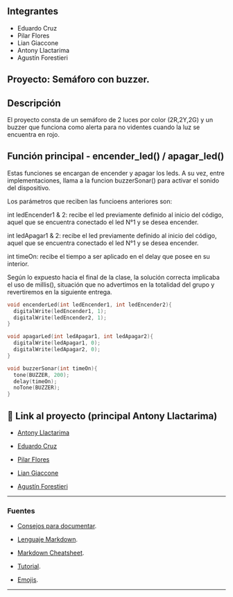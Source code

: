 ## Integrantes 
- Eduardo Cruz
- Pilar Flores
- Lian Giaccone
- Antony Llactarima
- Agustín Forestieri


## Proyecto: Semáforo con buzzer.

## Descripción
El proyecto consta de un semáforo de 2 luces por color (2R,2Y,2G) y un buzzer que funciona como alerta para no videntes cuando la luz se encuentra en rojo.

## Función principal - encender_led() / apagar_led()
Estas funciones se encargan de encender y apagar los leds. A su vez, entre implementaciones, llama a la funcion buzzerSonar() para activar el sonido del dispositivo.

Los parámetros que reciben las funcioens anteriores son: 

int ledEncender1 & 2: recibe el led previamente definido al inicio del código, aquel que se encuentra conectado el led N°1 y se desea encender.

int ledApagar1 & 2: recibe el led previamente definido al inicio del código, aquel que se encuentra conectado el led N°1 y se desea encender.

int timeOn: recibe el tiempo a ser aplicado en el delay que posee en su interior.

Según lo expuesto hacia el final de la clase, la solución correcta implicaba el uso de
millis(), situación que no advertimos en la totalidad del grupo y revertiremos en la siguiente entrega.

~~~ C
void encenderLed(int ledEncender1, int ledEncender2){
  digitalWrite(ledEncender1, 1);
  digitalWrite(ledEncender2, 1);
}

void apagarLed(int ledApagar1, int ledApagar2){
  digitalWrite(ledApagar1, 0);
  digitalWrite(ledApagar2, 0);
}

void buzzerSonar(int timeOn){
  tone(BUZZER, 200);
  delay(timeOn);
  noTone(BUZZER);
}
~~~

## :robot: Link al proyecto (principal Antony Llactarima)
- [Antony Llactarima](https://www.tinkercad.com/things/kXsdZDNvJgr-copy-of-ejercicio1dojo1spd/editel?sharecode=06vqNL1lPvXCI983qTiV1LnEfXw8uGnG0u7eQL63tvw)

- [Eduardo Cruz](https://www.tinkercad.com/things/8QwKX4AZXLV-dojo-eje-1/editel?sharecode=8iSmEHG2VN_YzUBn3qvBR9WEnuSq8YWAPDKaQzCZ76o)

- [Pilar Flores](https://www.tinkercad.com/things/amaHSScJ1uF)

- [Lian Giaccone](https://www.tinkercad.com/things/bbYj47gKiaq-surprising-lappi/editel?sharecode=zvLRXvkNyn7AwXUnfVVHZhyhxIriZwMPTGoEyKHd7T0)

- [Agustín Forestieri](https://www.tinkercad.com/things/kw3I8IlFSfv-spd-2023-div-b-dojo-g-agustin-forestieri/editel?sharecode=NYzcZdt4x5vzjoNPYdcT1GEqU9z4MqbU3cKS4j_D7L8)

---
### Fuentes
- [Consejos para documentar](https://www.sohamkamani.com/how-to-write-good-documentation/#architecture-documentation).

- [Lenguaje Markdown](https://markdown.es/sintaxis-markdown/#linkauto).

- [Markdown Cheatsheet](https://github.com/adam-p/markdown-here/wiki/Markdown-Cheatsheet).

- [Tutorial](https://www.youtube.com/watch?v=oxaH9CFpeEE).

- [Emojis](https://gist.github.com/rxaviers/7360908).

---